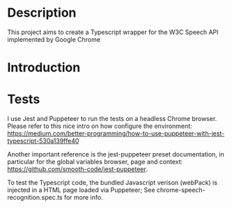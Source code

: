 # Description
This project aims to create a Typescript wrapper for the W3C Speech API implemented by Google Chrome

# Introduction

# Tests
I use Jest and Puppeteer to run the tests on a headless Chrome browser.
Please refer to this nice intro on how configure the environment: https://medium.com/better-programming/how-to-use-puppeteer-with-jest-typescript-530a139ffe40

Another important reference is the jest-puppeteer preset documentation, in particular for the global variables browser, page and context: 
https://github.com/smooth-code/jest-puppeteer.

To test the Typescript code, the bundled Javascript verison (webPack) is injected in a HTML page loaded via Puppeteer;
See chrome-speech-recognition.spec.ts for more info.
